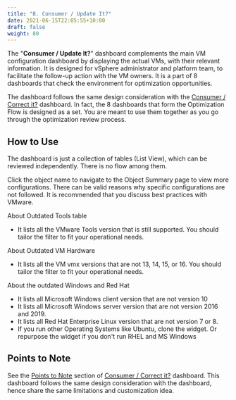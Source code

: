 ```yaml
---
title: "8. Consumer / Update It?"
date: 2021-06-15T22:05:55+10:00
draft: false
weight: 80
---
```


The "**Consumer / Update It?**" dashboard complements the main VM configuration dashboard by displaying the actual VMs, with their relevant information. It is designed for vSphere administrator and platform team, to facilitate the follow-up action with the VM owners. It is a part of 8 dashboards that check the environment for optimization opportunities.

The dashboard follows the same design consideration with the [Consumer / Correct it?](/dashboards/chapter-4-configuration-dashboards/3.4.7-consumer-correct-it/) dashboard. In fact, the 8 dashboards that form the Optimization Flow is designed as a set. You are meant to use them together as you go through the optimization review process.

## How to Use

The dashboard is just a collection of tables (List View), which can be reviewed independently. There is no flow among them.

Click the object name to navigate to the Object Summary page to view more configurations. There can be valid reasons why specific configurations are not followed. It is recommended that you discuss best practices with VMware.

About Outdated Tools table

- It lists all the VMware Tools version that is still supported. You should tailor the filter to fit your operational needs.

About Outdated VM Hardware

- It lists all the VM vmx versions that are not 13, 14, 15, or 16. You should tailor the filter to fit your operational needs.

About the outdated Windows and Red Hat

- It lists all Microsoft Windows client version that are not version 10
- It lists all Microsoft Windows server version that are not version 2016 and 2019.
- It lists all Red Hat Enterprise Linux version that are not version 7 or 8.
- If you run other Operating Systems like Ubuntu, clone the widget. Or repurpose the widget if you don't run RHEL and MS Windows

## Points to Note

See the [Points to Note](/dashboards/chapter-4-configuration-dashboards/3.4.7-consumer-correct-it/#points-to-note) section of [Consumer / Correct it?](/dashboards/chapter-4-configuration-dashboards/3.4.7-consumer-correct-it/) dashboard. This dashboard follows the same design consideration with the dashboard, hence share the same limitations and customization idea.